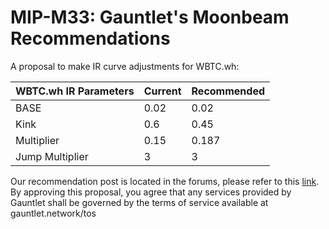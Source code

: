 # MIP-M33: Gauntlet's Moonbeam Recommendations

A proposal to make IR curve adjustments for WBTC.wh:

| WBTC.wh IR Parameters | Current | Recommended |
| --------------------- | ------- | ----------- |
| BASE                  | 0.02    | 0.02        |
| Kink                  | 0.6     | 0.45        |
| Multiplier            | 0.15    | 0.187       |
| Jump Multiplier       | 3       | 3           |

Our recommendation post is located in the forums, please refer to this
[link](https://forum.moonwell.fi/t/gauntlet-s-base-moonbeam-moonriver-recommendations-2024-06-26/1075?u=gauntlet).
By approving this proposal, you agree that any services provided by Gauntlet
shall be governed by the terms of service available at gauntlet.network/tos
